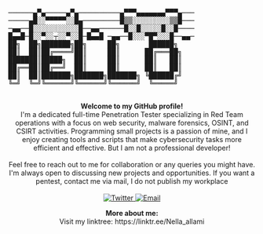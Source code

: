<!-- ASCII Welcome Art -->
<p align="center">
  <pre>
──────▄▀▄─────▄▀▄──────────▄▀▀▀▄▄▄▄▄▄▄▀▀▀▄───
─────▄█░░▀▀▀▀▀░░█▄─────────█▒▒░░░░░░░░░▒▒█───
─▄▄──█░░░░░░░░░░░█──▄▄──────█░░█░░░░░█░░█────
█▄▄█─█░░▀░░┬░░▀░░█─█▄▄█ ─▄▄──█░░░▀█▀░░░█──▄▄─
██╗  ██╗███████╗██╗     ██╗       ██████╗ 
██║  ██║██╔════╝██║     ██║      ██╔═══██╗
███████║█████╗  ██║     ██║      ██║   ██║
██╔══██║██╔══╝  ██║     ██║      ██║   ██║
██║  ██║███████╗███████╗███████╗ ╚██████╔╝
╚═╝  ╚═╝╚══════╝╚══════╝╚══════╝  ╚═════╝ 
  </pre>
</p>

<!-- Welcome Text -->
<p align="center">
  <strong>Welcome to my GitHub profile!</strong><br>
  I'm a dedicated full-time Penetration Tester specializing in Red Team operations with a focus on web security, malware forensics, OSINT, and CSIRT activities. Programming small projects is a passion of mine, and I enjoy creating tools and scripts that make cybersecurity tasks more efficient and effective.
  But I am not a professional developer! 
  <br><br>
  Feel free to reach out to me for collaboration or any queries you might have. I'm always open to discussing new projects and opportunities. 
  If you want a pentest, contact me via mail, I do not publish my workplace
  <br><br>
  <a href="https://twitter.com/n3ll41" target="_blank">
    <img src="https://img.shields.io/badge/Twitter-%231DA1F2.svg?style=for-the-badge&logo=Twitter&logoColor=white" alt="Twitter">
  </a>
  <a href="mailto:n3ll4@protonmail.com">
    <img src="https://img.shields.io/badge/Email-%23D14836.svg?style=for-the-badge&logo=GMail&logoColor=white" alt="Email">
  </a>
</p>

<!-- Additional Info -->
<p align="center">
  <strong>More about me:</strong><br>
Visit my linktree: https://linktr.ee/Nella_allami </p>

